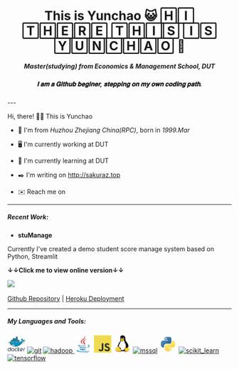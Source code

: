 <h1 align="center">This is Yunchao 😺 🄷🄸 🅃🄷🄴🅁🄴  🅃🄷🄸🅂 🄸🅂 🅈🅄🄽🄲🄷🄰🄾 👋</h1><h5 align="center">Master(studying) from Economics & Management School, DUT</h5>
<h5 align="center">𝐈 𝐚𝐦 𝐚 𝐆𝐢𝐭𝐡𝐮𝐛 𝐛𝐞𝐠𝐢𝐧𝐞𝐫, 𝐬𝐭𝐞𝐩𝐩𝐢𝐧𝐠 𝐨𝐧 𝐦𝐲 𝐨𝐰𝐧 𝐜𝐨𝐝𝐢𝐧𝐠 𝐩𝐚𝐭𝐡.</h5>
---

Hi, there! 🙋‍♂️ This is Yunchao

-  🧩 I'm from *Huzhou Zhejiang China(RPC)*, born in *1999.Mar*

-  🖥️ I'm currently working at DUT

-  📘 I'm currently learning at DUT

-  ✒️ I'm writing on http://sakuraz.top

-  ✉️ Reach me on 

---
<h5 align="left">Recent Work:</h5>

-  **stuManage**

Currently I've created a demo student score manage system based on Python, Streamlit

**↓↓Click me to view online version↓↓**

<a href="https://student-score-management.herokuapp.com/" target="blank">
<img src="https://img.shields.io/badge/%E4%BD%9C%E8%80%85-AC6-green?style=flat-square">
</img>
</a>

[Github Repository](https://github.com/YunchaoZheng/student-score-management) |
[Heroku Deployment](https://student-score-management.herokuapp.com/)

---
<h5 align="left">My Languages and Tools:</h5>

<a href="https://www.docker.com/" target="_blank"><img src="https://raw.githubusercontent.com/devicons/devicon/master/icons/docker/docker-original-wordmark.svg" alt="docker" width="40" height="40"/></a> <a href="https://git-scm.com/" target="_blank"><img src="https://www.vectorlogo.zone/logos/git-scm/git-scm-icon.svg" alt="git" width="40" height="40"/></a> <a href="https://hadoop.apache.org/" target="_blank"><img src="https://www.vectorlogo.zone/logos/apache_hadoop/apache_hadoop-icon.svg" alt="hadoop" width="40" height="40"/> </a> <a href="https://www.java.com" target="_blank"><img src="https://raw.githubusercontent.com/devicons/devicon/master/icons/java/java-original.svg" alt="java" width="40" height="40"/></a> <a href="https://developer.mozilla.org/en-US/docs/Web/JavaScript" target="_blank"><img src="https://raw.githubusercontent.com/devicons/devicon/master/icons/javascript/javascript-original.svg" alt="javascript" width="40" height="40"/></a> <a href="https://www.linux.org/" target="_blank"><img src="https://raw.githubusercontent.com/devicons/devicon/master/icons/linux/linux-original.svg" alt="linux" width="40" height="40"/></a> <a href="https://www.microsoft.com/en-us/sql-server" target="_blank"><img src="https://www.svgrepo.com/show/303229/microsoft-sql-server-logo.svg" alt="mssql" width="40" height="40"/></a> <a href="https://www.python.org" target="_blank"><img src="https://raw.githubusercontent.com/devicons/devicon/master/icons/python/python-original.svg" alt="python" width="40" height="40"/></a> <a href="https://scikit-learn.org/" target="_blank"><img src="https://upload.wikimedia.org/wikipedia/commons/0/05/Scikit_learn_logo_small.svg" alt="scikit_learn" width="40" height="40"/></a> <a href="https://www.tensorflow.org" target="_blank"><img src="https://www.vectorlogo.zone/logos/tensorflow/tensorflow-icon.svg" alt="tensorflow" width="40" height="40"/> </a> </p>
